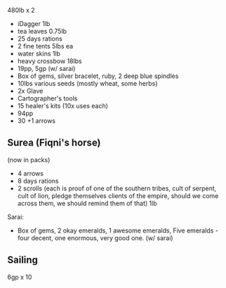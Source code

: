 ---
---

480lb x 2

* iDagger 1lb
* tea leaves 0.75lb
* 25 days rations
* 2 fine tents 5lbs ea
* water skins 1lb
* heavy crossbow 18lbs
* 19pp, 5gp (w/ sarai)
* Box of gems, silver bracelet, ruby, 2 deep blue spindles
* 10lbs various seeds (mostly wheat, some herbs)
* 2x Glave
* Cartographer's tools
* 15 healer's kits (10x uses each)
* 94pp
* 30 +1 arrows

## Surea (Fiqni's horse)

(now in packs)
* 4 arrows
* 8 days rations
* 2 scrolls (each is proof of one of the southern tribes, cult of serpent, cult of lion, pledge themselves clients of the empire, should we come across them, we should remind them of that) 1lb

Sarai:
* Box of gems, 2 okay emeralds, 1 awesome emeralds, Five emeralds - four decent, one enormous, very good one. (w/ sarai)

## Sailing

6gp x 10
